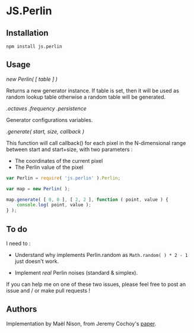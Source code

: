 # JS.Perlin

## Installation

```npm install js.perlin```

## Usage

*new Perlin( [ table ] )*

Returns a new generator instance. If table is set, then it will be used
as random lookup table otherwise a random table will be generated.

*<Perlin instance>.octaves*
*<Perlin instance>.frequency*
*<Perlin instance>.persistence*

Generator configurations variables.

*<Perlin instance>.generate( start, size, callback )*

This function will call callback() for each pixel in the N-dimensional
range between start and start+size, with two parameters :

 - The coordinates of the current pixel
 - The Perlin value of the pixel

```javascript
var Perlin = require( 'js.perlin' ).Perlin;

var map = new Perlin( );

map.generate( [ 0, 0 ], [ 2, 2 ], function ( point, value ) {
    console.log( point, value );
} );
```

## To do

I need to :

- Understand why implements Perlin.random as `Math.random( ) * 2 - 1`
  just doesn't work.

- Implement _real_ Perlin noises (standard & simplex).

If you can help me on one of these two issues, please feel free to post an issue
and / or make pull requests !

## Authors

Implementation by Maël Nison, from Jeremy Cochoy's [paper][1].

[1]: http://zenol.fr/dl/perlin_noise.pdf
